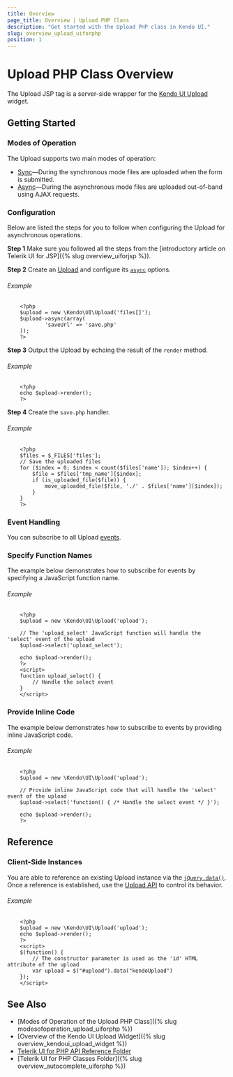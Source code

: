 ```yaml
---
title: Overview
page_title: Overview | Upload PHP Class
description: "Get started with the Upload PHP class in Kendo UI."
slug: overview_upload_uiforphp
position: 1
---
```


# Upload PHP Class Overview

The Upload JSP tag is a server-side wrapper for the [Kendo UI Upload](/api/javascript/ui/upload) widget.

## Getting Started

### Modes of Operation

The Upload supports two main modes of operation:

* [Sync](/php/widgets/upload/modes#sync)&mdash;During the synchronous mode files are uploaded when the form is submitted.
* [Async](/php/widgets/upload/modes#async)&mdash;During the asynchronous mode files are uploaded out-of-band using AJAX requests.

### Configuration

Below are listed the steps for you to follow when configuring the Upload for asynchronous operations.

**Step 1** Make sure you followed all the steps from the [introductory article on Telerik UI for JSP]({% slug overview_uiforjsp %}).

**Step 2** Create an [Upload](/api/php/Kendo/UI/Upload) and configure its [`async`](/api/php/Kendo/UI/Upload#async) options.

###### Example

        <?php
        $upload = new \Kendo\UI\Upload('files[]');
        $upload->async(array(
                'saveUrl' => 'save.php'
        ));
        ?>

**Step 3** Output the Upload by echoing the result of the `render` method.

###### Example

        <?php
        echo $upload->render();
        ?>

**Step 4** Create the `save.php` handler.

###### Example

        <?php
        $files = $_FILES['files'];
        // Save the uploaded files
        for ($index = 0; $index < count($files['name']); $index++) {
            $file = $files['tmp_name'][$index];
            if (is_uploaded_file($file)) {
                move_uploaded_file($file, './' . $files['name'][$index]);
            }
        }
        ?>

<!--_-->
### Event Handling

You can subscribe to all Upload [events](/api/javascript/ui/upload#events).

### Specify Function Names

The example below demonstrates how to subscribe for events by specifying a JavaScript function name.

###### Example


        <?php
        $upload = new \Kendo\UI\Upload('upload');

        // The 'upload_select' JavaScript function will handle the 'select' event of the upload
        $upload->select('upload_select');

        echo $upload->render();
        ?>
        <script>
        function upload_select() {
            // Handle the select event
        }
        </script>

### Provide Inline Code

The example below demonstrates how to subscribe to events by providing inline JavaScript code.

###### Example

        <?php
        $upload = new \Kendo\UI\Upload('upload');

        // Provide inline JavaScript code that will handle the 'select' event of the upload
        $upload->select('function() { /* Handle the select event */ }');

        echo $upload->render();
        ?>

<!--*-->
## Reference

### Client-Side Instances

You are able to reference an existing Upload instance via the [`jQuery.data()`](http://api.jquery.com/jQuery.data/). Once a reference is established, use the [Upload API](/api/javascript/ui/upload#methods) to control its behavior.

###### Example

        <?php
        $upload = new \Kendo\UI\Upload('upload');
        echo $upload->render();
        ?>
        <script>
        $(function() {
            // The constructor parameter is used as the 'id' HTML attribute of the upload
            var upload = $("#upload").data("kendoUpload")
        });
        </script>

## See Also

* [Modes of Operation of the Upload PHP Class]({% slug modesofoperation_upload_uiforphp %})
* [Overview of the Kendo UI Upload Widget]({% slug overview_kendoui_upload_widget %})
* [Telerik UI for PHP API Reference Folder](/api/php/Kendo/UI/AutoComplete)
* [Telerik UI for PHP Classes Folder]({% slug overview_autocomplete_uiforphp %})
